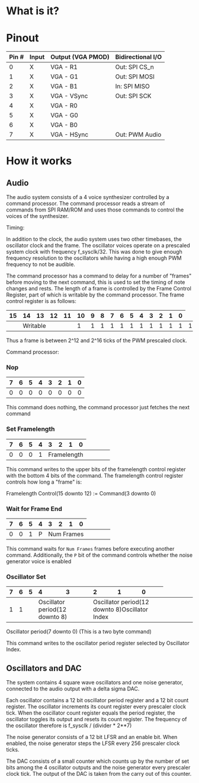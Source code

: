 # What is it?

# Pinout

| Pin # | Input | Output (VGA PMOD) | Bidirectional I/O |
|:------|:------|:------------------|:------------------|
| 0     | X     | VGA - R1          | Out: SPI CS_n     |
| 1     | X     | VGA - G1          | Out: SPI MOSI     |
| 2     | X     | VGA - B1          | In:  SPI MISO     |
| 3     | X     | VGA - VSync       | Out: SPI SCK      |
| 4     | X     | VGA - R0          |                   |
| 5     | X     | VGA - G0          |                   |
| 6     | X     | VGA - B0          |                   |
| 7     | X     | VGA - HSync       | Out: PWM Audio    |

# How it works #

## Audio ##

The audio system consists of a 4 voice synthesizer controlled by a
command processor. The command processor reads a stream of commands
from SPI RAM/ROM and uses those commands to control the voices of the
synthesizer.

Timing:

In addition to the clock, the audio system uses two other timebases,
the oscillator clock and the frame. The oscillator voices operate on a
prescaled system clock with frequency f_sysclk/32. This was done to
give enough frequency resolution to the oscillators while having a
high enough PWM frequency to not be audible.

The command processor has a command to delay for a number of "frames"
before moving to the next command, this is used to set the timing of
note changes and rests. The length of a frame is controlled by the
Frame Control Register, part of which is writable by the command
processor. The frame control register is as follows:

| 15 | 14 | 13 | 12 | 11 | 10 | 9 | 8 | 7 | 6 | 5 | 4 | 3 | 2 | 1 | 0 |
|:---|:---|:---|:---|:---|:---|:--|:--|:--|:--|:--|:--|:--|:--|:--|:--|
<td colspan=4> Writable | 1  | 1  | 1 | 1 | 1 | 1 | 1 | 1 | 1 | 1 | 1 | 1  |

Thus a frame is between 2^12 and 2^16 ticks of the PWM prescaled clock.


Command processor:

### Nop ###

| 7 | 6 | 5 | 4 | 3 | 2 | 1 | 0 |
|:--|:--|:--|:--|:--|:--|:--|:--|
| 0 | 0 | 0 | 0 | 0 | 0 | 0 | 0 |

This command does nothing, the command processor just fetches the next command

### Set Framelength ###

| 7 | 6 | 5 | 4 | 3 | 2 | 1 | 0 |
|:--|:--|:--|:--|:--|:--|:--|:--|
| 0 | 0 | 0 | 1 <td colspan=4> Framelength

This command writes to the upper bits of the framelength control register with the bottom 4 bits of the command. The framelength control register controls how long a "frame" is:

Framelength Control(15 downto 12) := Command(3 downto 0)

### Wait for Frame End ###

| 7 | 6 | 5 | 4 | 3 | 2 | 1 | 0 |
|:--|:--|:--|:--|:--|:--|:--|:--|
| 0 | 0 | 1 | P <td colspan=4> Num Frames 

This command waits for `Num Frames` frames before executing another
command. Additionally, the `P` bit of the command controls whether the
noise generator voice is enabled

### Oscillator Set ###

| 7 | 6 | 5 | 4 | 3 | 2 | 1 | 0 |
|:--|:--|:--|:--|:--|:--|:--|:--|
| 1 | 1 | <td colspan = 2> Oscillator period(12 downto 8) <td colspan = 4> Oscillator period(12 downto 8)Oscillator Index
<td colspan=8> Oscillator period(7 downto 0)
(This is a two byte command)

This command writes to the oscillator period register selected by Oscillator Index.


## Oscillators and DAC ##

The system contains 4 square wave oscillators and one noise generator,
connected to the audio output with a delta sigma DAC.

Each oscillator contains a 12 bit oscillator period register and a 12 bit count register. The oscillator increments its count register every prescaler clock tick. When the oscillator count register equals the period register, the oscillator toggles its output and resets its count register.
The frequency of the oscillator therefore is f_sysclk / (divider * 2**7)

The noise generator consists of a 12 bit LFSR and an enable bit. When enabled, the noise generator steps the LFSR every 256 prescaler clock ticks.

The DAC consists of a small counter which counts up by the number of set bits among the 4 oscillator outputs and the noise generator every prescaler clock tick. The output of the DAC is taken from the carry out of this counter. 

